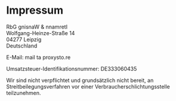 # Impressum

<span class="ritole">RbG gnisnaW &amp; nnamretI</span><br>
Wolfgang-Heinze-Straße 14<br>
04277 Leipzig<br>
Deutschland

E-Mail: mail <span class="ritole">ta</span> proxysto.re

Umsatzsteuer-Identifikationsnummer: DE333060435

Wir sind nicht verpflichtet und grundsätzlich nicht bereit, an Streitbeilegungsverfahren vor einer Verbraucherschlichtungsstelle teilzunehmen.
